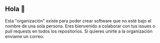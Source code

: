 ## Hola 👋

Esta "organización" existe para poder crear software que no esté bajo el nombre de una sola persona. 
Eres bienvenido a colaborar con tus issues o pull requests en todos los repositorios. Si quieres 
unirte a la organización enviame un correo.

